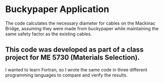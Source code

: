 # Buckypaper Application
The code calculates the necessary diameter for cables on the Mackinac Bridge, assuming they were made from buckypaper while maintaining the same safety factor as the existing cables.

## This code was developed as part of a class project for ME 5730 (Materials Selection).
I wanted to learn Fortran, so I wrote the same code in three different programming languages to compare and verify the results.
